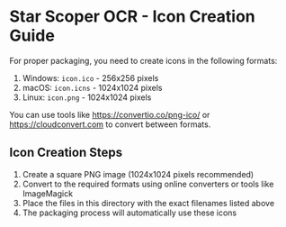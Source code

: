 # Star Scoper OCR - Icon Creation Guide

For proper packaging, you need to create icons in the following formats:

1. Windows: `icon.ico` - 256x256 pixels
2. macOS: `icon.icns` - 1024x1024 pixels
3. Linux: `icon.png` - 1024x1024 pixels

You can use tools like https://convertio.co/png-ico/ or https://cloudconvert.com to convert between formats.

## Icon Creation Steps

1. Create a square PNG image (1024x1024 pixels recommended)
2. Convert to the required formats using online converters or tools like ImageMagick
3. Place the files in this directory with the exact filenames listed above
4. The packaging process will automatically use these icons
